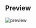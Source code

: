 ## Preview

![preview](https://github.com/user-attachments/assets/c120d0d5-2360-4422-a28d-5e38ef4551e2)
